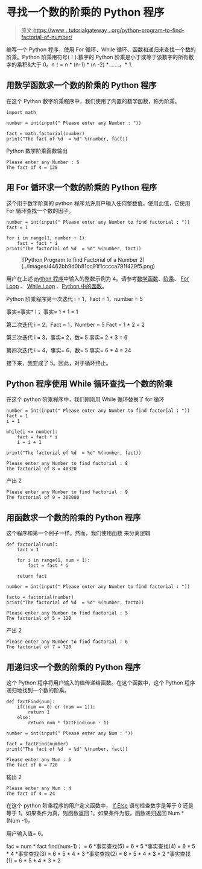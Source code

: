 # 寻找一个数的阶乘的 Python 程序

> 原文:[https://www . tutorialgateway . org/python-program-to-find-factorial-of-number/](https://www.tutorialgateway.org/python-program-to-find-factorial-of-a-number/)

编写一个 Python 程序，使用 For 循环、While 循环、函数和递归来查找一个数的阶乘。Python 阶乘用符号(！).数字的 Python 阶乘是小于或等于该数字的所有数字的乘积&大于 0。n！= n * (n-1) * (n -2) * ……。* 1.

## 用数学函数求一个数的阶乘的 Python 程序

在这个 Python 数字阶乘程序中，我们使用了内置的数学函数，称为阶乘。

```
import math 

number = int(input(" Please enter any Number : "))

fact = math.factorial(number)
print("The fact of %d  = %d" %(number, fact))
```

Python 数学阶乘函数输出

```
Please enter any Number : 5
The fact of 4 = 120
```

## 用 For 循环求一个数的阶乘的 Python 程序

这个用于数字阶乘的 python 程序允许用户输入任何整数值。使用此值，它使用 For 循环查找一个数的因子。

```
number = int(input(" Please enter any Number to find factorial : "))
fact = 1

for i in range(1, number + 1):
    fact = fact * i
print("The factorial of %d  = %d" %(number, fact))
```

<figure class="wp-block-image">![Python Program to find Factorial of a Number 2](../Images/4462bb9d0b81cc91f1cccca791f429f5.png)</figure>

用户在上述 [python 程序](https://www.tutorialgateway.org/python-programming-examples/)中输入的整数示例为 4。请参考[数学函数](https://www.tutorialgateway.org/python-math-functions/)、[阶乘](https://www.tutorialgateway.org/python-factorial/)、 [For Loop](https://www.tutorialgateway.org/python-for-loop/) 、 [While Loop](https://www.tutorialgateway.org/python-while-loop/) 、[Python 中的函数](https://www.tutorialgateway.org/functions-in-python/)。

Python 阶乘程序第一次迭代
i = 1，Fact = 1，number = 5

事实=事实* I；
事实= 1 * 1 = 1

第二次迭代
i = 2，Fact = 1，Number = 5
Fact = 1 * 2 = 2

第三次迭代
i = 3，事实= 2，数= 5
事实= 2 * 3 = 6

第四次迭代
i = 4，事实= 6，数= 5
事实= 6 * 4 = 24

接下来，我变成了 5。因此，对于循环终止。

## Python 程序使用 While 循环查找一个数的阶乘

在这个 python 阶乘程序中，我们刚刚用 While 循环替换了 for 循环

```
number = int(input(" Please enter any Number to find factorial : "))
fact = 1
i = 1

while(i <= number):
    fact = fact * i
    i = i + 1

print("The factorial of %d  = %d" %(number, fact))
```

```
Please enter any Number to find factorial : 8
The factorial of 8 = 40320
```

产出 2

```
Please enter any Number to find factorial : 9
The factorial of 9 = 362880
```

## 用函数求一个数的阶乘的 Python 程序

这个程序和第一个例子一样。然而，我们使用函数 来分离逻辑

```
def factorial(num):
    fact = 1

    for i in range(1, num + 1):
        fact = fact * i

    return fact

number = int(input(" Please enter any Number to find factorial : "))

facto = factorial(number)
print("The factorial of %d  = %d" %(number, facto))
```

```
Please enter any Number to find factorial : 5
The factorial of 5 = 120
```

产出 2

```
Please enter any Number to find factorial : 6
The factorial of 7 = 720
```

## 用递归求一个数的阶乘的 Python 程序

这个 Python 程序将用户输入的值传递给函数。在这个函数中，这个 Python 程序递归地找到一个数的阶乘。

```
def factFind(num):
    if((num == 0) or (num == 1)):
        return 1
    else:
        return num * factFind(num - 1)

number = int(input(" Please enter any Num : "))

fact = factFind(number)
print("The fact of %d  = %d" %(number, fact))
```

```
Please enter any Num : 6
The fact of 6 = 720
```

输出 2

```
Please enter any Num : 4
The fact of 4 = 24
```

在这个 python 阶乘程序的用户定义函数中， [If Else](https://www.tutorialgateway.org/python-if-else/) 语句检查数字是等于 0 还是等于 1。如果条件为真，则函数返回 1。如果条件为假，函数递归返回 Num * (Num -1)。

用户输入值= 6。

fac = num * fact find(num-1)；
= 6 *事实查找(5)
= 6 * 5 *事实查找(4)
= 6 * 5 * 4 *事实查找(3)
= 6 * 5 * 4 * 3 *事实查找(2)
= 6 * 5 * 4 * 3 * 2 *事实查找(1)
= 6 * 5 * 4 * 3 * 2